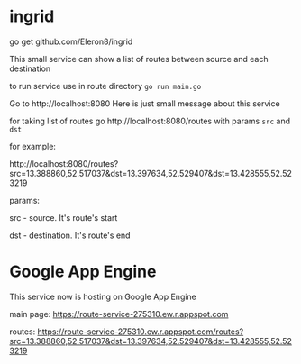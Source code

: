 # ingrid

go get github.com/Eleron8/ingrid

This small service can show a list of routes between source and each destination

to run service use in route directory `go run main.go` 

Go to http://localhost:8080 
Here is just small message about this service

for taking list of routes go http://localhost:8080/routes with params `src` and `dst`

for example:

http://localhost:8080/routes?src=13.388860,52.517037&dst=13.397634,52.529407&dst=13.428555,52.523219

params:

src - source. It's route's start

dst - destination. It's route's end

# Google App Engine

This service now is hosting on Google App Engine

main page: https://route-service-275310.ew.r.appspot.com

routes: https://route-service-275310.ew.r.appspot.com/routes?src=13.388860,52.517037&dst=13.397634,52.529407&dst=13.428555,52.523219


